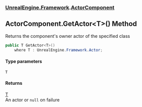 ### [UnrealEngine.Framework](UnrealEngine_Framework.md 'UnrealEngine.Framework').[ActorComponent](ActorComponent.md 'UnrealEngine.Framework.ActorComponent')
## ActorComponent.GetActor&lt;T&gt;() Method
Returns the component's owner actor of the specified class  
```csharp
public T GetActor<T>()
    where T : UnrealEngine.Framework.Actor;
```
#### Type parameters
<a name='UnrealEngine_Framework_ActorComponent_GetActor_T_()_T'></a>
`T`  
  
#### Returns
[T](ActorComponent_GetActor_T_().md#UnrealEngine_Framework_ActorComponent_GetActor_T_()_T 'UnrealEngine.Framework.ActorComponent.GetActor&lt;T&gt;().T')  
An actor or `null` on failure
